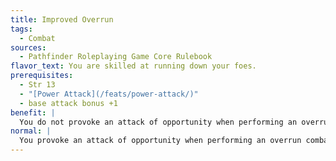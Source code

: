 ```yaml
---
title: Improved Overrun
tags:
  - Combat
sources:
  - Pathfinder Roleplaying Game Core Rulebook
flavor_text: You are skilled at running down your foes.
prerequisites:
  - Str 13
  - "[Power Attack](/feats/power-attack/)"
  - base attack bonus +1
benefit: |
  You do not provoke an attack of opportunity when performing an overrun combat maneuver. In addition, you receive a +2 bonus on checks made to overrun a foe. You also receive a +2 bonus to your Combat Maneuver Defense whenever an opponent tries to overrun you. Targets of your overrun attempt may not chose to avoid you.
normal: |
  You provoke an attack of opportunity when performing an overrun combat maneuver.
---
```


